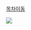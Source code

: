 [목차이동](README.md)

<img src="https://img.shields.io/badge/-1001tracklists-40AEF0?style=flat-square&logo=스타벅스&logoColor=fff324"/>